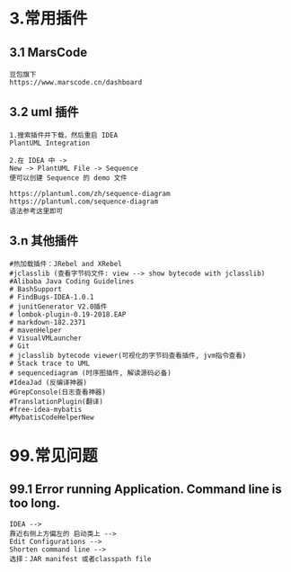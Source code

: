 


# 3.常用插件
## 3.1 MarsCode
```
豆包旗下
https://www.marscode.cn/dashboard
```
## 3.2 uml 插件
```
1.搜索插件并下载，然后重启 IDEA
PlantUML Integration

2.在 IDEA 中 ->
New -> PlantUML File -> Sequence
便可以创建 Sequence 的 demo 文件

https://plantuml.com/zh/sequence-diagram
https://plantuml.com/sequence-diagram
语法参考这里即可
```

## 3.n 其他插件
```
#热加载插件：JRebel and XRebel
#jclasslib (查看字节码文件: view --> show bytecode with jclasslib)
#Alibaba Java Coding Guidelines
# BashSupport
# FindBugs-IDEA-1.0.1
# junitGenerator V2.0插件
# lombok-plugin-0.19-2018.EAP
# markdown-182.2371
# mavenHelper
# VisualVMLauncher
# Git
# jclasslib bytecode viewer(可视化的字节码查看插件, jvm指令查看)
# Stack trace to UML
# sequencediagram (时序图插件, 解读源码必备)
#IdeaJad (反编译神器)
#GrepConsole(日志查看神器)
#TranslationPlugin(翻译)
#free-idea-mybatis
#MybatisCodeHelperNew
```



# 99.常见问题
## 99.1 Error running Application. Command line is too long.
```
IDEA --> 
靠近右侧上方偏左的 启动类上 --> 
Edit Configurations -->
Shorten command line --> 
选择：JAR manifest 或者classpath file
```